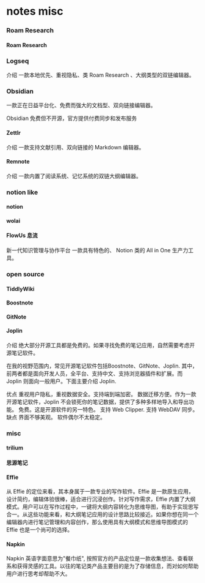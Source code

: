 # notes misc



### Roam Research
#### Roam Research


### Logseq
介绍 一款本地优先、重视隐私、类 Roam Research 、大纲类型的双链编辑器。

### Obsidian 
一款正在日益平台化、免费而强大的文档型、双向链接编辑器。

Obsidian 免费但不开源，官方提供付费同步和发布服务
#### Zettlr
介绍
一款支持文献引用、双向链接的 Markdown 编辑器。

#### Remnote
介绍
一款内置了阅读系统、记忆系统的双链大纲编辑器。


### notion like
#### notion
#### wolai

#### FlowUs 息流
新一代知识管理与协作平台
一款具有特色的、 Notion 类的 All in One 生产力工具。
### open source
#### TiddlyWiki 


#### Boostnote
#### GitNote
#### Joplin
介绍
绝大部分开源工具都是免费的。如果寻找免费的笔记应用，自然需要考虑开源笔记软件。

在我的视野范围内，常见开源笔记软件包括Boostnote、GitNote、Joplin. 其中，前两者都是面向开发人员，全平台、支持中文、支持浏览器插件和扩展。而 Joplin 则面向一般用户。下面主要介绍 Joplin.


优点
重视用户隐私，重视数据安全。支持端到端加密。
数据迁移方便。作为一款开源笔记软件，Joplin 不会锁死你的笔记数据，提供了多种多样地导入和导出功能。
免费。这是开源软件的另一特色。
支持 Web Clipper.
支持 WebDAV 同步。
缺点
界面不够美观。
软件偶尔不太稳定。

### misc
#### trilium

#### 思源笔记
#### Effie
从 Effie 的定位来看，其本身属于一款专业的写作软件。Effie 是一款原生应用，设计简约，编辑体验很棒，适合进行沉浸创作。针对写作需求，Effie 内置了大纲模式。用户可以在写作过程中，一键将大纲内容转化为思维导图，有助于实现思写合一。从这些功能来看，和大纲笔记应用的设计思路比较接近。如果你想在同一个编辑器内进行笔记管理和内容创作，那么使用具有大纲模式和思维导图模式的 Effie 也是一个尚可的选择。


#### Napkin
Napkin 英语字面意思为"餐巾纸", 按照官方的产品定位是一款收集想法、查看联系和获得灵感的工具。以往的笔记类产品主要目的是为了存储信息，而对如何帮助用户进行思考却帮助不大。
